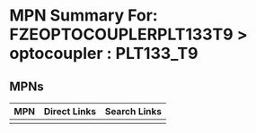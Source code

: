 



# MPN Summary For: FZEOPTOCOUPLERPLT133T9 > optocoupler : PLT133_T9

## MPNs
  

|MPN|Direct Links|Search Links|
| :--- | :--- | :--- |
||||
